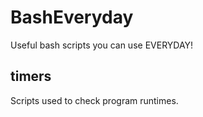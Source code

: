 BashEveryday
============
Useful bash scripts you can use EVERYDAY!

timers
------
Scripts used to check program runtimes.
